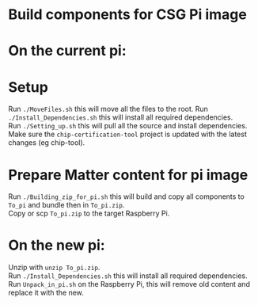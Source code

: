# Build components for CSG Pi image

# On the current pi: 

# Setup
Run `./MoveFiles.sh` this will move all the files to the root.
Run `./Install_Dependencies.sh` this will install all required dependencies.                         
Run `./Setting_up.sh` this will pull all the source and install dependencies.                                               
Make sure the `chip-certification-tool` project is updated with the latest changes (eg chip-tool).

# Prepare Matter content for pi image
Run `./Building_zip_for_pi.sh` this will build and copy all components to `To_pi` and bundle then in `To_pi.zip`.  
Copy or scp `To_pi.zip` to the target Raspberry Pi.

# On the new pi:
 
Unzip with `unzip To_pi.zip`.  
Run `./Install_Dependencies.sh` this will install all required dependencies.  
Run `Unpack_in_pi.sh` on the Raspberry Pi, this will remove old content and replace it with the new.
